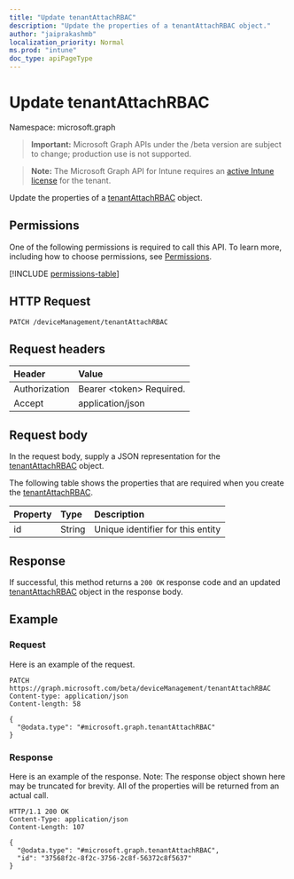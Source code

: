 ```yaml
---
title: "Update tenantAttachRBAC"
description: "Update the properties of a tenantAttachRBAC object."
author: "jaiprakashmb"
localization_priority: Normal
ms.prod: "intune"
doc_type: apiPageType
---
```


# Update tenantAttachRBAC

Namespace: microsoft.graph

> **Important:** Microsoft Graph APIs under the /beta version are subject to change; production use is not supported.

> **Note:** The Microsoft Graph API for Intune requires an [active Intune license](https://go.microsoft.com/fwlink/?linkid=839381) for the tenant.

Update the properties of a [tenantAttachRBAC](../resources/intune-devices-tenantattachrbac.md) object.

## Permissions
One of the following permissions is required to call this API. To learn more, including how to choose permissions, see [Permissions](/graph/permissions-reference).

<!-- { "blockType": "permissions", "name": "intune_devices_tenantattachrbac_update" } -->
[!INCLUDE [permissions-table](../includes/permissions/intune-devices-tenantattachrbac-update-permissions.md)]

## HTTP Request
<!-- {
  "blockType": "ignored"
}
-->
``` http
PATCH /deviceManagement/tenantAttachRBAC
```

## Request headers
|Header|Value|
|:---|:---|
|Authorization|Bearer &lt;token&gt; Required.|
|Accept|application/json|

## Request body
In the request body, supply a JSON representation for the [tenantAttachRBAC](../resources/intune-devices-tenantattachrbac.md) object.

The following table shows the properties that are required when you create the [tenantAttachRBAC](../resources/intune-devices-tenantattachrbac.md).

|Property|Type|Description|
|:---|:---|:---|
|id|String|Unique identifier for this entity|



## Response
If successful, this method returns a `200 OK` response code and an updated [tenantAttachRBAC](../resources/intune-devices-tenantattachrbac.md) object in the response body.

## Example

### Request
Here is an example of the request.
``` http
PATCH https://graph.microsoft.com/beta/deviceManagement/tenantAttachRBAC
Content-type: application/json
Content-length: 58

{
  "@odata.type": "#microsoft.graph.tenantAttachRBAC"
}
```

### Response
Here is an example of the response. Note: The response object shown here may be truncated for brevity. All of the properties will be returned from an actual call.
``` http
HTTP/1.1 200 OK
Content-Type: application/json
Content-Length: 107

{
  "@odata.type": "#microsoft.graph.tenantAttachRBAC",
  "id": "37568f2c-8f2c-3756-2c8f-56372c8f5637"
}
```
